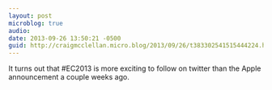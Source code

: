 ```yaml
---
layout: post
microblog: true
audio: 
date: 2013-09-26 13:50:21 -0500
guid: http://craigmcclellan.micro.blog/2013/09/26/t383302541515444224.html
---
```

It turns out that #EC2013 is more exciting to follow on twitter than the Apple announcement a couple weeks ago.
